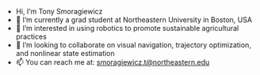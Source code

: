 - Hi, I’m Tony Smoragiewicz
- 🤖 I’m currently a grad student at Northeastern University in Boston, USA
- 🌿 I’m interested in using robotics to promote sustainable agricultural practices
- 👀 I’m looking to collaborate on visual navigation, trajectory optimization, and nonlinear state estimation
- 📫 You can reach me at: smoragiewicz.t@northeastern.edu

<!---
Tsmorz/Tsmorz is a ✨ special ✨ repository because its `README.md` (this file) appears on your GitHub profile.
You can click the Preview link to take a look at your changes.
--->
